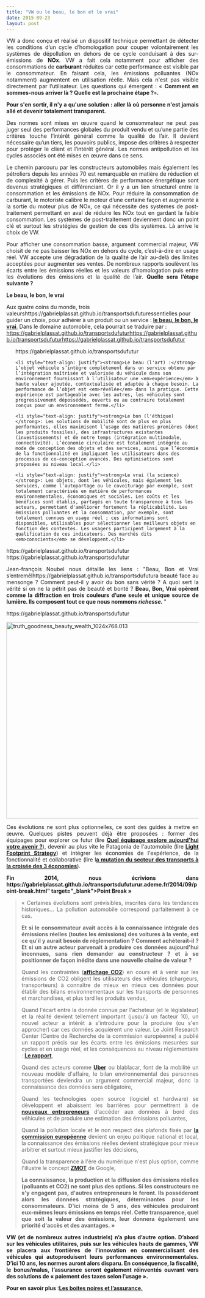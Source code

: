 ```yaml
---
title: "VW ou le beau, le bon et le vrai"
date: 2015-09-23
layout: post
---
```


<p style="text-align: justify">VW a donc conçu et réalisé un dispositif technique permettant de détecter les conditions d’un cycle d’homologation pour couper volontairement les systèmes de dépollution en dehors de ce cycle conduisant à des sur-émissions de <strong>NOx</strong>. VW a fait cela notamment pour afficher des consommations de <strong>carburant</strong> réduites car cette performance est visible par le consommateur. En faisant cela, les émissions polluantes (NOx notamment) augmentent en utilisation réelle. Mais cela n'est pas visible directement par l’utilisateur. Les questions qui émergent : « <strong>Comment en sommes-nous arriver là ? Quelle est la prochaine étape ?</strong>»<strong>. </strong></p>

<p style="text-align: justify"><strong>Pour s'en sortir, il n'y a qu'une solution : aller là où personne n'est jamais allé et devenir totalement transparent.</strong></p>

<p style="text-align: justify"><!--more--></p>

<p style="text-align: justify">Des normes sont mises en œuvre quand le consommateur ne peut pas juger seul des performances globales du produit vendu et qu’une partie des critères touche l’intérêt général comme la qualité de l’air. Il devient nécessaire qu’un tiers, les pouvoirs publics, impose des critères à respecter pour protéger le client et l’intérêt général. Les normes antipollution et les cycles associés ont été mises en œuvre dans ce sens.</p>

<p style="text-align: justify">Le chemin parcouru par les constructeurs automobiles mais également les pétroliers depuis les années 70 est remarquable en matière de réduction et de complexité à gérer. Puis les critères de performance énergétique sont devenus stratégiques et différenciant. Or il y a un lien structurel entre la consommation et les émissions de NOx. Pour réduire la consommation de carburant, le motoriste calibre le moteur d’une certaine façon et augmente à la sortie du moteur plus de NOx, ce qui nécessite des systèmes de post-traitement permettant en aval de réduire les NOx tout en gardant la faible consommation. Les systèmes de post-traitement deviennent donc un point clé et surtout les stratégies de gestion de ces dits systèmes. Là arrive le choix de VW.</p>

<p style="text-align: justify">Pour afficher une consommation basse, argument commercial majeur, VW choisit de ne pas baisser les NOx en dehors du cycle, c’est-à-dire en usage réel. VW accepte une dégradation de la qualité de l’air au-delà des limites acceptées pour augmenter ses ventes. De nombreux rapports soulèvent les écarts entre les émissions réelles et les valeurs d’homologation puis entre les évolutions des émissions et la qualité de l’air. <strong>Quelle sera l’étape suivante ?</strong></p>

<p style="text-align: justify"><strong>Le beau, le bon, le vrai</strong></p>

Aux quatre coins du monde, trois valeurshttps://gabrielplassat.github.io/transportsdufuturessentielles pour guider un choix, pour adhérer à un produit ou un service : <a href="http://noubel.fr/question/pouvez-vous-clarhttps://gabrielplassat.github.io/transportsdufutur-le-bon-le-vrai/" target="_blank"><strong>le beau, le bon, le vrai</strong>.</a> Dans le domaine automobile, cela pourrait se traduire par :
https://gabrielplassat.github.io/transportsdufuturhttps://gabrielplassat.github.io/transportsdufuturhttps://gabrielplassat.github.io/transportsdufutur
<ul>https://gabrielplassat.github.io/transportsdufutur

	<li style="text-align: justify"><strong>Le beau (l'art) :</strong> L’objet véhicule s’intègre complètement dans un service obtenu par l’intégration maîtrisée et valorisée du véhicule dans son environnement fournissant à l’utilisateur une <em>expérience</em> à haute valeur ajoutée, contextualisée et adaptée à chaque besoin. La performance de l’objet est <em>révélée</em> dans la pratique. Cette expérience est partageable avec les autres, les véhicules sont progressivement dépossédés, ouverts ou au contraire totalement conçus pour un environnement fermé.</li>

	<li style="text-align: justify"><strong>Le bon (l'éthique) </strong>: Les solutions de mobilité sont de plus en plus performantes, elles maximisent l’usage des matières premières (dont les produits fossiles), des infrastructures existantes (investissements) et de notre temps (intégration multimodale, connectivité). L’économie circulaire est totalement intégrée au mode de conception des objets et des services, ainsi que l’économie de la fonctionnalité en impliquant les utilisateurs dans des processus de co-conception avancés. Des optimisations sont proposées au niveau local.</li>

	<li style="text-align: justify"><strong>Le vrai (la science) </strong>: Les objets, dont les véhicules, mais également les services, comme l’autopartage ou le covoiturage par exemple, sont totalement caractérisés en matière de performances environnementales, économiques et sociales. Les coûts et les bénéfices sont établis, partagés en toute transparence à tous les acteurs, permettant d'améliorer fortement la réplicabilité. Les émissions polluantes et la consommation, par exemple, sont totalement connues en usage réel ; ces informations sont disponibles, utilisables pour sélectionner les meilleurs objets en fonction des contextes. Les usagers participent largement à la qualification de ces indicateurs. Des marchés dits <em>conscients</em> se développent.</li>

</ul>https://gabrielplassat.github.io/transportsdufutur
https://gabrielplassat.github.io/transportsdufutur
<p style="text-align: justify">Jean-françois Noubel nous détaille les liens : "Beau, Bon et Vrai s’entremêlhttps://gabrielplassat.github.io/transportsdufutura beauté face au mensonge ? Comment peut-il y avoir du bon sans vérité ? A quoi sert la vérité si on ne la pétrit pas de beauté et bonté ? <strong>Beau, Bon, Vrai opèrent comme la diffraction en trois couleurs d’une seule et unique source de lumière. Ils composent tout ce que nous nommons <em>richesse.</em> </strong>"</p>
https://gabrielplassat.github.io/transportsdufutur
<p style="text-align: justify"><a href="http://transportsdufutur.ademe.fr/wp-content/uploads/sites/6/2015/09/truth_goodness_beauty_wealth_1024x768.013.jpg"><img class="aligncenter wp-image-4082 " src="http://transportsdufutur.ademe.fr/wp-content/uploads/sites/6/2015/09/truth_goodness_beauty_wealth_1024x768.013-1024x768.jpg" alt="truth_goodness_beauty_wealth_1024x768.013" width="684" height="513" /></a></p>

<p style="text-align: justify">Ces évolutions ne sont plus optionnelles, ce sont des guides à mettre en œuvre. Quelques pistes peuvent déjà être proposées : former des équipages pour explorer ce futur (lire <strong><a href="http://transportsdufutur.ademe.fr/2013/02/quel-equipage-explore-aujourdhui-votre-avenir-vos-prochains-modeles-daffaires.html" target="_blank">Quel équipage explore aujourd'hui votre avenir ?</a></strong>), devenir au plus vite le Patagonia de l'automobile (lire <strong><a href="http://transportsdufutur.ademe.fr/2013/07/light-foot-print-strategy.html" target="_blank">Light Footprint Strategy</a></strong>) et intégrer les économies de l'expérience, de la fonctionnalité et collaborative (lire l<strong><a href="http://transportsdufutur.ademe.fr/2013/03/la-mutation-du-secteur-des-transports-a-la-croisee-de-3-economies.html" target="_blank">a mutation du secteur des transports à la croisée des 3 économies</a></strong>).</p>

<p style="text-align: justify"><strong>Fin 2014, nous écrivions dans https://gabrielplassat.github.io/transportsdufuturur.ademe.fr/2014/09/point-break.html" target="_blank">Point Break </a>»

</strong></p>



<blockquote>

<p style="text-align: justify">« Certaines évolutions sont prévisibles, inscrites dans les tendances historiques... La pollution automobile correspond parfaitement à ce cas.</p>

<p style="text-align: justify"><strong>Et si le consommateur avait accès à la connaissance intégrale des émissions réelles (toutes les émissions) des voitures à la vente, est ce qu'il y aurait besoin de réglementation ? Comment achèterait-il ? Et si un autre acteur parvenait à produire ces données aujourd'hui inconnues, sans rien demander au constructeur ? et à se positionner de façon inédite dans une nouvelle chaîne de valeur ?</strong></p>

<p style="text-align: justify">Quand les contraintes (<a href="http://www.developpement-durable.gouv.fr/Transports-l-affichage-CO2-entre,34345.html" target="_blank"><strong>affichage CO2</strong></a>) en cours et à venir sur les émissions de CO2 obligent les utilisateurs des véhicules (chargeurs, transporteurs) à connaître de mieux en mieux ces données pour établir des bilans environnementaux sur les transports de personnes et marchandises, et plus tard les produits vendus,</p>

<p style="text-align: justify">Quand l'écart entre la donnée connue par l'acheteur (et le législateur) et la réalité devient tellement important (jusqu'à un facteur 10), un nouvel acteur a intérêt à s'introduire pour la produire (ou s'en approcher) car ces données acquièrent une valeur. Le Joint Research Center (Centre de Recherche de la commission européenne) a publié un rapport précis sur les écarts entre les émissions mesurées sur cycles et en usage réel, et les conséquences au niveau réglementaire : <a href="http://t.co/CtnZ0NG4M8" target="_blank"><strong>Le rapport</strong></a>,</p>

<p style="text-align: justify">Quand des acteurs comme <a href="http://transportsdufutur.ademe.fr/2014/09/uber-jusquou-allez-vous-aller-mkalanick.html" target="_blank"><strong>Uber</strong></a> ou blablacar, font de la mobilité un nouveau modèle d'affaire, le bilan environnemental des personnes transportées deviendra un argument commercial majeur, donc la connaissance des données sera obligatoire,</p>

<p style="text-align: justify">Quand les technologies open source (logiciel et hardware) se développent et abaissent les barrières pour permettrent à de <a href="http://transportsdufutur.ademe.fr/2011/11/connaitre-les-emissions-reelles-polluants-et-co2-dun-vehicule-vers-la-transparence-totale.html" target="_blank"><strong>nouveaux entrepreneurs</strong></a> d'accéder aux données à bord des véhicules et de produire une estimation des émissions polluantes,</p>

<p style="text-align: justify">Quand la pollution locale et le non respect des plafonds fixés par <a href="http://transportsdufutur.ademe.fr/2013/03/rejet-commission-europeenne-concernant-la-demande-de-report-des-delais-no2.html" target="_blank"><strong>la commission européenne</strong></a> devient un enjeu politique national et local, la connaissance des émissions réelles devient stratégique pour mieux arbitrer et surtout mieux justifier les décisions,</p>

<p style="text-align: justify">Quand la transparence à l'ère du numérique n'est plus option, comme l'illustre le concept <a href="http://transportsdufutur.ademe.fr/2011/11/google-zero-moment-of-truth.html" target="_blank"><strong>ZMOT</strong></a> de Google,</p>

<p style="text-align: justify"><strong>La connaissance, la production et la diffusion des émissions réelles (polluants et CO2) ne sont plus des options. Si les constructeurs ne s'y engagent pas, d'autres entrepreneurs le feront. Ils posséderont alors les données stratégiques, déterminantes pour les consommateurs. D'ici moins de 5 ans, des véhicules produiront eux-mêmes leurs émissions en temps réel. Cette transparence, quel que soit la valeur des émissions, leur donnera également une priorité d'accès et des avantages. » </strong></p>

</blockquote>

<p style="text-align: justify"><strong>VW (et de nombreux autres industriels) n’a plus d’autre option. D’abord sur les véhicules utilitaires, puis sur les véhicules hauts de gammes, VW se placera aux frontières de l’innovation en commercialisant des véhicules qui autoproduisent leurs performances environnementales. D’ici 10 ans, les normes auront alors disparu. En conséquence, la fiscalité, le bonus/malus, l’assurance seront également réinventés ouvrant vers des solutions de « paiement des taxes selon l’usage ».</strong></p>

<p style="text-align: justify"></p>

<p style="text-align: justify"><strong>Pour en savoir plus :<a href="http://transportsdufutur.ademe.fr/2012/05/les-boites-noires-dans-les-voitures-americaines-projetent-une-nouvelle-fois-les-usa-aux-avant-postes.html">Les boites noires et l’assurance.</a> </strong></p>

<p style="text-align: justify"></p>